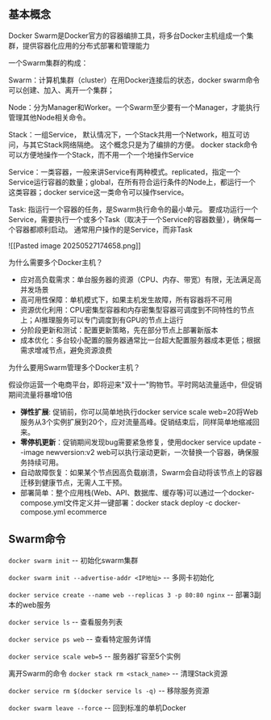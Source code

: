 ## 基本概念
Docker Swarm是Docker官方的容器编排工具，将多台Docker主机组成一个集群，提供容器化应用的分布式部署和管理能力

一个Swarm集群的构成：

Swarm：计算机集群（cluster）在用Docker连接后的状态，docker swarm命令可以创建、加入、离开一个集群；

Node：分为Manager和Worker。一个Swarm至少要有一个Manager，才能执行管理其他Node相关命令。

Stack：一组Service， 默认情况下，一个Stack共用一个Network，相互可访问，与其它Stack网络隔绝。 这个概念只是为了编排的方便。 docker stack命令可以方便地操作一个Stack，而不用一个一个地操作Service

Service：一类容器，一般来讲Service有两种模式。replicated，指定一个Service运行容器的数量；global，在所有符合运行条件的Node上，都运行一个这类容器；docker service这一类命令可以操作service。

Task: 指运行一个容器的任务，是Swarm执行命令的最小单元。 要成功运行一个Service，需要执行一个或多个Task（取决于一个Service的容器数量），确保每一个容器都顺利启动。 通常用户操作的是Service，而非Task



![[Pasted image 20250527174658.png]]

 为什么需要多个Docker主机？
- 应对高负载需求：单台服务器的资源（CPU、内存、带宽）有限，无法满足高并发场景
- 高可用性保障：单机模式下，如果主机发生故障，所有容器将不可用
- 资源优化利用：CPU密集型容器和内存密集型容器可调度到不同特性的节点上；AI推理服务可以专门调度到有GPU的节点上运行
- 分阶段更新和测试：配置更新策略，先在部分节点上部署新版本
- 成本优化：多台较小配置的服务器通常比一台超大配置服务器成本更低；根据需求增减节点，避免资源浪费

为什么要用Swarm管理多个Docker主机？

假设你运营一个电商平台，即将迎来"双十一"购物节。平时网站流量适中，但促销期间流量将暴增10倍

- **弹性扩展**: 促销前，你可以简单地执行docker service scale web=20将Web服务从3个实例扩展到20个，应对流量高峰。促销结束后，同样简单地缩减回来。
- **零停机更新**：促销期间发现bug需要紧急修复，使用docker service update --image newversion:v2 web可以执行滚动更新，一次替换一个容器，确保服务持续可用。
- 自动故障恢复：如果某个节点因高负载崩溃，Swarm会自动将该节点上的容器迁移到健康节点，无需人工干预。
- 部署简单：整个应用栈(Web、API、数据库、缓存等)可以通过一个docker-compose.yml文件定义并一键部署：docker stack deploy -c docker-compose.yml ecommerce
## Swarm命令
`docker swarm init` -- 初始化swarm集群

`docker swarm init --advertise-addr <IP地址>` -- 多网卡初始化

`docker service create --name web --replicas 3 -p 80:80 nginx` -- 部署3副本的web服务

`docker service ls` -- 查看服务列表

`docker service ps web` -- 查看特定服务详情

`docker service scale web=5` -- 服务器扩容至5个实例

离开Swarm的命令
`docker stack rm <stack_name>` -- 清理Stack资源

`docker service rm $(docker service ls -q)` -- 移除服务资源

`docker swarm leave --force` -- 回到标准的单机Docker




